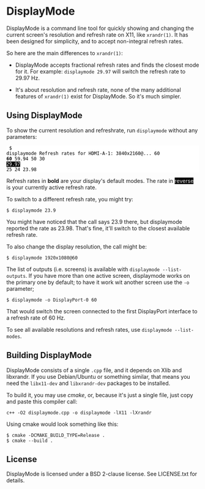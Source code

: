 DisplayMode
===========

DisplayMode is a command line tool for quickly showing and changing the current
screen's resolution and refresh rate on X11, like `xrandr(1)`. It has been
designed for simplicity, and to accept non-integral refresh rates.

So here are the main differences to `xrandr(1)`:

 * DisplayMode accepts fractional refresh rates and finds the closest mode
   for it. For example: `displaymode 29.97` will switch the refresh rate to
   29.97 Hz.
   
 * It's about resolution and refresh rate, none of the many additional
   features of `xrandr(1)` exist for DisplayMode. So it's much simpler.

Using DisplayMode
-----------------

To show the current resolution and refreshrate, run `displaymode` without any
parameters:

<code><pre style="background-color: white; color: black">
  $ displaymode
  Refresh rates for HDMI-A-1:
    3840x2160@...    60      <strong>60</strong>      59.94   50      30      <span style="background-color: var(--color-canvas-subtle, white); filter: invert(1)">29.97</span>   25      24      23.98
</pre></code>

Refresh rates in **bold** are your display's default modes. The rate in
<span style="background-color: var(--color-canvas-subtle, white); filter: invert(1)">reverse</span>
is your currently active refresh rate.

To switch to a different refresh rate, you might try:

    $ displaymode 23.9
    
You might have noticed that the call says 23.9 there, but displaymode reported
the rate as 23.98. That's fine, it'll switch to the closest available refresh
rate.

To also change the display resolution, the call might be:

    $ displaymode 1920x1080@60

The list of outputs (i.e. screens) is available with `displaymode --list-outputs`.
If you have more than one active screen, displaymode works on the primary one by
default; to have it work wit another screen use the `-o` parameter;

    $ displaymode -o DisplayPort-0 60

That would switch the screen connected to the first DisplayPort interface to a
refresh rate of 60 Hz.

To see all available resolutions and refresh rates, use
`displaymode --list-modes`.
    
Building DisplayMode
--------------------

DisplayMode consists of a single `.cpp` file, and it depends on Xlib and
libxrandr. If you use Debian/Ubuntu or something similar, that means you
need the `libx11-dev` and `libxrandr-dev` packages to be installed.

To build it, you may use *cmake*, or, because it's just a single file,
just copy and paste this compiler call:

    c++ -O2 displaymode.cpp -o displaymode -lX11 -lXrandr
  
Using cmake would look something like this:

    $ cmake -DCMAKE_BUILD_TYPE=Release .
    $ cmake --build .

License
-------

DisplayMode is licensed under a BSD 2-clause license. See LICENSE.txt for details.
